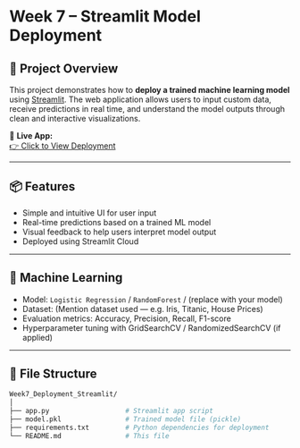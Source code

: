 # Week 7 – Streamlit Model Deployment

## 🚀 Project Overview

This project demonstrates how to **deploy a trained machine learning model** using [Streamlit](https://streamlit.io/). The web application allows users to input custom data, receive predictions in real time, and understand the model outputs through clean and interactive visualizations.

🔗 **Live App:**  
[👉 Click to View Deployment](https://celebal-csi-internship-2025-4nxmskaytzty5cvurkctpt.streamlit.app)

---

## 📦 Features

- Simple and intuitive UI for user input
- Real-time predictions based on a trained ML model
- Visual feedback to help users interpret model output
- Deployed using Streamlit Cloud

---

## 🧠 Machine Learning

- Model: `Logistic Regression` / `RandomForest` / (replace with your model)
- Dataset: (Mention dataset used — e.g. Iris, Titanic, House Prices)
- Evaluation metrics: Accuracy, Precision, Recall, F1-score
- Hyperparameter tuning with GridSearchCV / RandomizedSearchCV (if applied)

---

## 📁 File Structure

```bash
Week7_Deployment_Streamlit/
│
├── app.py                   # Streamlit app script
├── model.pkl                # Trained model file (pickle)
├── requirements.txt         # Python dependencies for deployment
└── README.md                # This file


